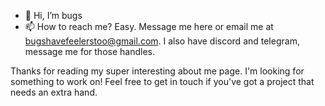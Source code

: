 - 👋 Hi, I’m bugs
- 📫 How to reach me? Easy. Message me here or email me at bugshavefeelerstoo@gmail.com. I also have discord and telegram, message me for those handles.

Thanks for reading my super interesting about me page. I'm looking for something to work on! Feel free to get in touch if you've got a project that needs an extra hand. 


<!---
bugs0000/bugs0000 is a ✨ special ✨ repository because its `README.md` (this file) appears on your GitHub profile.
You can click the Preview link to take a look at your changes.
--->
